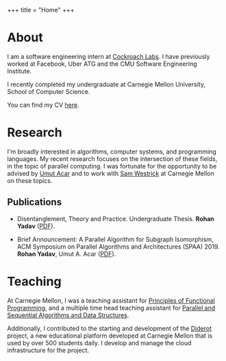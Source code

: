 +++
title = "Home"
+++

# About

I am a software engineering intern at [Cockroach Labs](https://www.cockroachlabs.com/).
I have previously worked at Facebook, Uber ATG and the CMU Software Engineering Institute.

I recently completed my undergraduate at Carnegie Mellon University, School of Computer Science.

You can find my CV [here](rohan_resume.pdf).

# Research

I'm broadly interested in algorithms, computer systems, and programming languages.
My recent research focuses on the intersection of these fields, in the topic of parallel computing.
I was fortunate for the opportunity to be advised by [Umut Acar](http://www.umut-acar.org/) and to work with [Sam Westrick](http://www.cs.cmu.edu/~swestric/) at Carnegie Mellon on these topics.

## Publications

* Disentanglement, Theory and Practice. 
Undergraduate Thesis.
**Rohan Yadav** ([PDF](publications/senior_thesis.pdf)).

* Brief Announcement: A Parallel Algorithm for Subgraph Isomorphism, 
ACM Symposium on Parallel Algorithms and Architectures (SPAA) 2019. 
**Rohan Yadav**, Umut A. Acar ([PDF](publications/spaa19-ba-iso.pdf)).

# Teaching

At Carnegie Mellon, I was a teaching assistant
for [Principles of Functional Programming](http://www.cs.cmu.edu/~15150/), and 
a multiple time head teaching assistant for
[Parallel and Sequential Algorithms and Data Structures](https://www.cs.cmu.edu/~15210/).

Additionally, I contributed to the starting and development of the
[Diderot](http://www.umut-acar.org/diderot) project, a new educational 
platform developed at Carnegie Mellon that is used by over 500 students daily.
I develop and manage the cloud infrastructure for the project.
